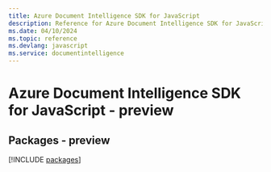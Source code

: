 ```yaml
---
title: Azure Document Intelligence SDK for JavaScript
description: Reference for Azure Document Intelligence SDK for JavaScript
ms.date: 04/10/2024
ms.topic: reference
ms.devlang: javascript
ms.service: documentintelligence
---
```

# Azure Document Intelligence SDK for JavaScript - preview
## Packages - preview
[!INCLUDE [packages](document-intelligence-index.md)]